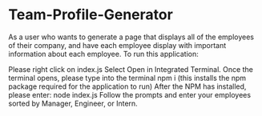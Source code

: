 # Team-Profile-Generator
As a user who wants to generate a page that displays all of the employees of their company, and have each employee display with important information about each employee.
To run this application:

Please right click on index.js
Select Open in Integrated Terminal.
Once the terminal opens, please type into the terminal npm i (this installs the npm package required for the application to run)
After the NPM has installed, please enter: node index.js
Follow the prompts and enter your employees sorted by Manager, Engineer, or Intern.
